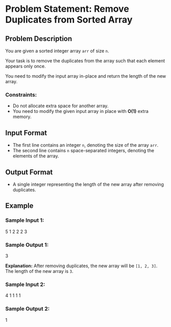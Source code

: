 # Problem Statement: Remove Duplicates from Sorted Array

## Problem Description

You are given a sorted integer array `arr` of size `n`.

Your task is to remove the duplicates from the array such that each element appears only once.

You need to modify the input array in-place and return the length of the new array.

### Constraints:

- Do not allocate extra space for another array.
- You need to modify the given input array in place with **O(1)** extra memory.

## Input Format

- The first line contains an integer `n`, denoting the size of the array `arr`.
- The second line contains `n` space-separated integers, denoting the elements of the array.

## Output Format

- A single integer representing the length of the new array after removing duplicates.

## Example

### Sample Input 1:

5 1 2 2 2 3

### Sample Output 1:

3

**Explanation:**
After removing duplicates, the new array will be `[1, 2, 3]`. The length of the new array is `3`.

### Sample Input 2:

4 1 1 1 1

### Sample Output 2:

1
